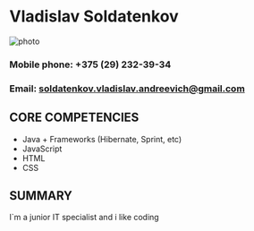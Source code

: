 # Vladislav Soldatenkov
![photo](https://i.ibb.co/vkszyTW/Screenshot-1.png)
### Mobile phone: +375 (29) 232-39-34
### Email: soldatenkov.vladislav.andreevich@gmail.com
## CORE COMPETENCIES
+ Java + Frameworks (Hibernate, Sprint, etc)
+ JavaScript
+ HTML
+ CSS
## SUMMARY
I`m a junior IT specialist and i like coding